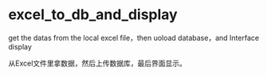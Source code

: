 # excel_to_db_and_display
get the datas from the local excel file，then uoload database，and Interface display 

从Excel文件里拿数据，然后上传数据库，最后界面显示。
